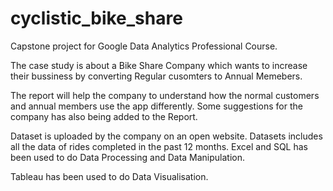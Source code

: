 # cyclistic_bike_share
Capstone project for Google Data Analytics Professional Course. 

The case study is about a Bike Share Company which wants to increase their bussiness by converting Regular cusomters to Annual Memebers. 

The report will help the company to understand how the normal customers and annual members use the app differently. 
Some suggestions for the company has also being added to the Report. 

Dataset is uploaded by the company on an open website. Datasets includes all the data of rides completed in the past 12 months. 
Excel and SQL has been used to do Data Processing and Data Manipulation. 

Tableau has been used to do Data Visualisation.

